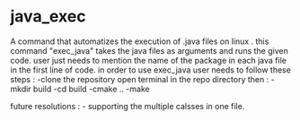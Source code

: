 # java_exec
A command that automatizes the execution of .java files on linux . this command "exec_java" takes the java files as arguments and runs the given code. user just needs to mention the name of the package in each java file in the first line of code.
in order to use exec_java user needs to follow these steps : 
-clone the repository 
open terminal in the repo directory then :
-mkdir build 
-cd build 
-cmake ..
-make


future resolutions : - supporting the multiple calsses in one file.
